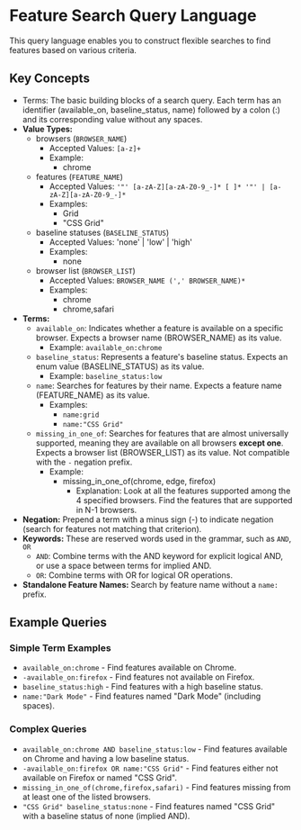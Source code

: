 # Feature Search Query Language

This query language enables you to construct flexible searches to find features based on various criteria.

## Key Concepts

- Terms: The basic building blocks of a search query. Each term has an identifier (available_on, baseline_status, name) followed by a colon (:) and its corresponding value without any spaces.
- **Value Types:**
  - browsers (`BROWSER_NAME`)
    - Accepted Values: `[a-z]+`
    - Example:
      - chrome
  - features (`FEATURE_NAME`)
    - Accepted Values: `'"' [a-zA-Z][a-zA-Z0-9_-]* [ ]* '"' | [a-zA-Z][a-zA-Z0-9_-]*`
    - Examples:
      - Grid
      - "CSS Grid"
  - baseline statuses (`BASELINE_STATUS`)
    - Accepted Values: 'none' | 'low' | 'high'
    - Examples:
      - none
  - browser list (`BROWSER_LIST`)
    - Accepted Values: `BROWSER_NAME (',' BROWSER_NAME)*`
    - Examples:
      - chrome
      - chrome,safari
- **Terms:**
  - `available_on`: Indicates whether a feature is available on a specific browser. Expects a browser name (BROWSER_NAME) as its value.
    - Example: `available_on:chrome`
  - `baseline_status`: Represents a feature's baseline status. Expects an enum value (BASELINE_STATUS) as its value.
    - Example: `baseline_status:low`
  - `name`: Searches for features by their name. Expects a feature name (FEATURE_NAME) as its value.
    - Examples:
      - `name:grid`
      - `name:"CSS Grid"`
  - `missing_in_one_of`: Searches for features that are almost universally supported, meaning they are available on all
    browsers **except one**. Expects a browser list (BROWSER_LIST) as its value. Not compatible with the `-` negation prefix.
    - Example:
      - missing_in_one_of(chrome, edge, firefox)
        - Explanation: Look at all the features supported among the 4 specified browsers. Find the features that are
          supported in N-1 browsers.
- **Negation:** Prepend a term with a minus sign (-) to indicate negation (search for features not matching that criterion).
- **Keywords:** These are reserved words used in the grammar, such as `AND`, `OR`
  - `AND`: Combine terms with the AND keyword for explicit logical AND, or use a space between terms for implied AND.
  - `OR`: Combine terms with OR for logical OR operations.
- **Standalone Feature Names:** Search by feature name without a `name:` prefix.

## Example Queries

### Simple Term Examples

- `available_on:chrome` - Find features available on Chrome.
- `-available_on:firefox` - Find features not available on Firefox.
- `baseline_status:high` - Find features with a high baseline status.
- `name:"Dark Mode"` - Find features named "Dark Mode" (including spaces).

### Complex Queries

- `available_on:chrome AND baseline_status:low` - Find features available on Chrome and having a low baseline status.
- `-available_on:firefox OR name:"CSS Grid"` - Find features either not available on Firefox or named "CSS Grid".
- `missing_in_one_of(chrome,firefox,safari)` - Find features missing from at least one of the listed browsers.
- `"CSS Grid" baseline_status:none` - Find features named "CSS Grid" with a baseline status of none (implied AND).

